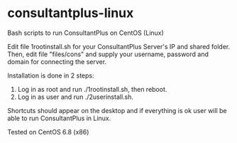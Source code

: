 # consultantplus-linux
Bash scripts to run ConsultantPlus on CentOS (Linux)

Edit file 1rootinstall.sh for your ConsultantPlus Server's IP and shared folder.
Then, edit file "files/cons" and supply your username, password and domain for connecting the server.

Installation is done in 2 steps:
1) Log in as root and run ./1rootinstall.sh, then reboot.
2) Log in as user and run ./2userinstall.sh.

Shortcuts should appear on the desktop and if everything is ok user will be able to run ConsultantPlus in Linux.

Tested on CentOS 6.8 (x86)

